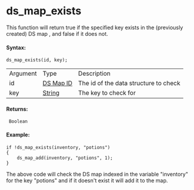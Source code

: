 # ds_map_exists

This function will return true if the specified key exists in the
(previously created) DS map , and false if it does not.

#### Syntax:

``` gml
ds_map_exists(id, key);
```

|          |                                                                                                          |                                       |
|----------|----------------------------------------------------------------------------------------------------------|---------------------------------------|
| Argument | Type                                                                                                     | Description                           |
| id       |  [DS Map ID](../../../../../GameMaker_Language/GML_Reference/Data_Structures/DS_Maps/ds_map_create)  | The id of the data structure to check |
| key      |  [String](../../../../../GameMaker_Language/GML_Overview/Data_Types)                                 | The key to check for                  |

#### Returns:

``` gml
 Boolean
```

#### Example:

``` gml
if !ds_map_exists(inventory, "potions")
{
    ds_map_add(inventory, "potions", 1);
}
```

The above code will check the DS map indexed in the variable "inventory"
for the key "potions" and if it doesn't exist it will add it to the map.
